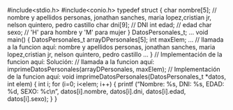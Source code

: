 #include<stdio.h>
#include<conio.h>
typedef struct
{ char nombre[5]; // nombre y apellidos personas, jonathan sanches, maria lopez,cristian jr, nelson quintero, pedro castillo
 char dni[9]; // DNI
 int edad; // edad
 char sexo; // 'H' para hombre y 'M' para mujer
} DatosPersonales_t;
...
void main()
{
 DatosPersonales_t arrayDPersonales[5];
 int maxElem;
 ...
 // llamada a la funcion aquí:  nombre y apellidos personas, jonathan sanches, maria lopez,cristian jr, nelson quintero, pedro castillo
 ...
}
// Implementación de la funcion aquí:
Solución:
 // llamada a la funcion aquí:
 imprimeDatosPersonales(arrayDPersonales, maxElem);
// Implementación de la funcion aquí:
void imprimeDatosPersonales(DatosPersonales_t *datos, int elem)
{
 int i;
 for (i=0; i<elem; i++)
 {
 printf (“Nombre: %s, DNI: %s, EDAD: %d, SEXO: %c\n”,
 datos[i].nombre, datos[i].dni, datos[i].edad, datos[i].sexo);
 }
}
